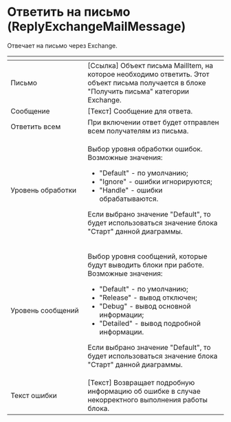 # Ответить на письмо (ReplyExchangeMailMessage)

Отвечает на письмо через Exchange.

<table data-header-hidden><thead><tr><th width="193" valign="middle"></th><th width="368" valign="top"></th></tr></thead><tbody><tr><td valign="middle">Письмо</td><td valign="top">[Ссылка] Объект письма MailItem, на которое необходимо ответить. Этот объект письма получается в блоке "Получить письма" категории Exchange.</td></tr><tr><td valign="middle">Сообщение</td><td valign="top">[Текст] Сообщение для ответа.</td></tr><tr><td valign="middle">Ответить всем</td><td valign="top">При включении ответ будет отправлен всем получателям из письма.</td></tr><tr><td valign="middle">Уровень обработки</td><td valign="top"><p>Выбор уровня обработки ошибок. Возможные значения: </p><ul><li>"Default" - по умолчанию; </li><li>"Ignore" - ошибки игнорируются; </li><li>"Handle" - ошибки обрабатываются. </li></ul><p>Если выбрано значение "Default", то будет использоваться значение блока "Старт" данной диаграммы.</p></td></tr><tr><td valign="middle">Уровень сообщений</td><td valign="top"><p>Выбор уровня сообщений, которые будут выводить блоки при работе. Возможные значения: </p><ul><li>"Default" - по умолчанию; </li><li>"Release" - вывод отключен; </li><li>"Debug" - вывод основной информации; </li><li>"Detailed" - вывод подробной информации. </li></ul><p>Если выбрано значение "Default", то будет использоваться значение блока "Старт" данной диаграммы.</p></td></tr><tr><td valign="middle">Текст ошибки</td><td valign="top">[Текст] Возвращает подробную информацию об ошибке в случае некорректного выполнения работы блока.</td></tr></tbody></table>
